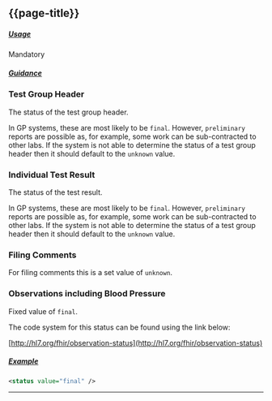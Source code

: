 ## {{page-title}}

<h5><ins>Usage</ins></h5>

<span class="mro-circle mandatory" title="Mandatory"></span> Mandatory

<h5><ins>Guidance</ins></h5>

### Test Group Header

The status of the test group header.

In GP systems, these are most likely to be `final`. However, `preliminary` reports are possible as, for example, some work can be sub-contracted to other labs. If the system is not able to determine the status of a test group header then it should default to the `unknown` value.

### Individual Test Result

The status of the test result.

In GP systems, these are most likely to be `final`. However, `preliminary` reports are possible as, for example, some work can be sub-contracted to other labs. If the system is not able to determine the status of a test group header then it should default to the `unknown` value.

### Filing Comments

For filing comments this is a set value of `unknown`.

### Observations including Blood Pressure

Fixed value of `final`.

The code system for this status can be found using the link below:

<i class="fa fa-link"></i> [http://hl7.org/fhir/observation-status](http://hl7.org/fhir/observation-status)

<h5><ins>Example</ins></h5>

```xml
<status value="final" />
```

---
